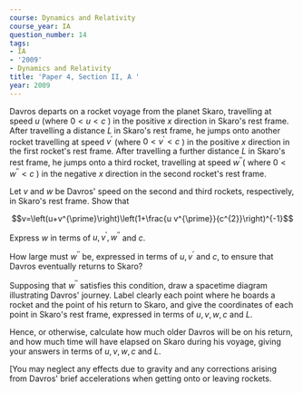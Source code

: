 ```yaml
---
course: Dynamics and Relativity
course_year: IA
question_number: 14
tags:
- IA
- '2009'
- Dynamics and Relativity
title: 'Paper 4, Section II, A '
year: 2009
---
```




Davros departs on a rocket voyage from the planet Skaro, travelling at speed $u$ (where $0<u<c$ ) in the positive $x$ direction in Skaro's rest frame. After travelling a distance $L$ in Skaro's rest frame, he jumps onto another rocket travelling at speed $v^{\prime}$ (where $0<v^{\prime}<c$ ) in the positive $x$ direction in the first rocket's rest frame. After travelling a further distance $L$ in Skaro's rest frame, he jumps onto a third rocket, travelling at speed $w^{\prime \prime}\left(\right.$ where $0<w^{\prime \prime}<c$ ) in the negative $x$ direction in the second rocket's rest frame.

Let $v$ and $w$ be Davros' speed on the second and third rockets, respectively, in Skaro's rest frame. Show that

$$v=\left(u+v^{\prime}\right)\left(1+\frac{u v^{\prime}}{c^{2}}\right)^{-1}$$

Express $w$ in terms of $u, v^{\prime}, w^{\prime \prime}$ and $c$.

How large must $w^{\prime \prime}$ be, expressed in terms of $u, v^{\prime}$ and $c$, to ensure that Davros eventually returns to Skaro?

Supposing that $w^{\prime \prime}$ satisfies this condition, draw a spacetime diagram illustrating Davros' journey. Label clearly each point where he boards a rocket and the point of his return to Skaro, and give the coordinates of each point in Skaro's rest frame, expressed in terms of $u, v, w, c$ and $L$.

Hence, or otherwise, calculate how much older Davros will be on his return, and how much time will have elapsed on Skaro during his voyage, giving your answers in terms of $u, v, w, c$ and $L$.

[You may neglect any effects due to gravity and any corrections arising from Davros' brief accelerations when getting onto or leaving rockets.